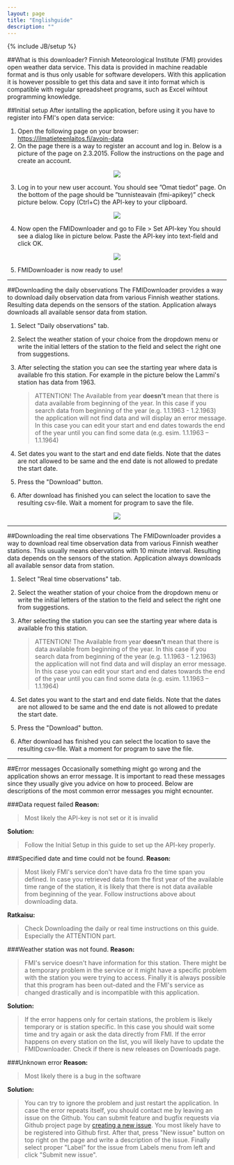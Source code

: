 ```yaml
---
layout: page
title: "Englishguide"
description: ""
---
```

{% include JB/setup %}


##What is this downloader?
Finnish Meteorological Institute (FMI) provides open weather data service. This data is provided in machine readable format and is thus only usable for software developers. With this application it is however possible to get this data and save it into format which is compatible with regular spreadsheet programs, such as Excel wihtout programming knowledge.


##Initial setup
After isntalling the application, before using it you have to register into FMI's open data service:

 1. Open the following page on your browser: https://ilmatieteenlaitos.fi/avoin-data
 2. On the page there is a way to register an account and log in. Below is a picture of the page on 2.3.2015. Follow the instructions on the page and create an account. 

<div style="text-align:center"><img src ="../assets/images/fmi_guide1.png"/></div>

 3. Log in to your new user account. You should see ”Omat tiedot” page. On the bottom of the page should be ”tunnisteavain (fmi-apikey)” check picture below. Copy (Ctrl+C) the API-key to your clipboard. 

<div style="text-align:center"><img src ="../assets/images/fmi_guide2.png" /></div>

 4. Now open the FMIDownloader and go to File > Set API-key You should see a dialog like in picture below. Paste the API-key into text-field and click OK. 

<div style="text-align:center"><img src ="../assets/images/fmi_guide3.png" /></div>

 5. FMIDownloader is now ready to use!


----------

##Downloading the daily observations
The FMIDownloader provides a way to download daily observation data from various Finnish weather stations. Resulting data depends on the sensors of the station. Application always downloads all available sensor data from station.

1.  Select "Daily observations" tab.
2.  Select the weather station of your choice from the dropdown menu or write the initial letters of the station to the field and select the right one from suggestions. 
3.  After selecting the station you can see the starting year where data is available fro this station. For example in the picture below the Lammi's station has data from 1963.

	> ATTENTION! The Available from year **doesn't** mean that there is data available from beginning of the year. In this case if you search data from beginning of the year (e.g. 1.1.1963 - 1.2.1963) the application will not find data and will display an error message. In this case you can edit your start and end dates towards the end of the year until you can find some data (e.g. esim. 1.1.1963 – 1.1.1964)

4.   Set dates you want to the start and end date fields. Note that the dates are not allowed to be same and the end date is not allowed to predate the start date. 
5.   Press the "Download" button.
6. After download has finished you can select the location to save the resulting csv-file. Wait a moment for program to save the file.

<div style="text-align:center"><img src ="../assets/images/finnish-screen.png" /></div>


----------


##Downloading the real time observations 
The FMIDownloader provides a way to download real time observation data from various Finnish weather stations. This usually means obervations with 10 minute interval. Resulting data depends on the sensors of the station. Application always downloads all available sensor data from station. 

 1. Select "Real time observations" tab.
 2. Select the weather station of your choice from the dropdown menu or write the initial letters of the station to the field and select the right one from suggestions. 
 3.  After selecting the station you can see the starting year where data is available fro this station.

		> ATTENTION! The Available from year **doesn't** mean that there is data available from beginning of the year. In this case if you search data from beginning of the year (e.g. 1.1.1963 - 1.2.1963) the application will not find data and will display an error message. In this case you can edit your start and end dates towards the end of the year until you can find some data (e.g. esim. 1.1.1963 – 1.1.1964)

 4.  Set dates you want to the start and end date fields. Note that the dates are not allowed to be same and the end date is not allowed to predate the start date.  
 5.  Press the "Download" button. 
 6. After download has finished you can select the location to save the resulting csv-file. Wait a moment for program to save the file. 


----------


##Error messages
Occasionally something might go wrong and the application shows an error message. It is important to read these messages since they usually give you advice on how to proceed. Below are descriptions of the most common error messages you might ecnounter.


###Data request failed 
**Reason:** 

> Most likely the API-key is not set or it is invalid

**Solution:**  

> Follow the Initial Setup in this guide to set up the API-key properly.

###Specified date and time could not be found.
**Reason:**  

> Most likely FMI's service don't have data fro the time span you defined. In case you retrieved data from the first year of the available time range of the station, it is likely that there is not data available from beginning of the year. Follow instructions above about downloading data. 

**Ratkaisu:**  

> Check Downloading the daily or real time instructions on this guide. Especially the ATTENTION part.

###Weather station was not found.
**Reason:**  

> FMI's service doesn't have information for this station. There might be a temporary problem in the service or it might have a specific problem with the station you were trying to access. Finally it is always possible that this program has been out-dated and the FMI's service as changed drastically and is incompatible with this application.

**Solution:**  

> If the error happens only for certain stations, the problem is likely temporary or is station specific. In this case you should wait some time and try again or ask the data directly from FMI. If the error happens on every station on the list, you will likely have to update the FMIDownloader. Check if there is new releases on Downloads page.

###Unknown error
**Reason:**  

> Most likely there is a bug in the software

**Solution:**  

> You can try to ignore the problem and just restart the application. In case the error repeats itself, you should contact me by leaving an issue on the Github. You can submit feature and bugfix requests via Github project page by [creating a new issue](https://github.com/Tumetsu/FMI-weather-downloader/issues). You most likely have to be registered into Github first. After that, press "New issue" button on top right on the page and write a description of the issue. Finally select proper "Label" for the issue from Labels menu from left and click "Submit new issue".


